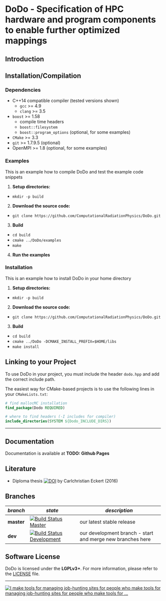 DoDo - Specification of HPC hardware and program components to enable further optimized mappings
================================================================================================

Introduction
------------


Installation/Compilation
------------------------

### Dependencies
 - C++14 compatible compiler (tested versions shown)
   - `gcc` >= 4.9
   - `clang` >= 3.5
 - `boost` >= 1.58
   - compile time headers
   - `boost::filesystem`
   - `boost::program_options` (optional, for some examples)
 - `CMake` >= 3.3
 - `git` >= 1.7.9.5 (optional)
 - OpenMPI >= 1.8 (optional, for some examples)

### Examples
This is an example how to compile DoDo and test the example code snippets

1. **Setup directories:**
 - `mkdir -p build`
2. **Download the source code:**
 -  `git clone https://github.com/ComputationalRadiationPhysics/DoDo.git`
3. **Build**
 - `cd build`
 - `cmake ../DoDo/examples`
 - `make`
4. **Run the examples**


### Installation
This is an example how to install DoDo in your home directory

1. **Setup directories:**
 - `mkdir -p build`
2. **Download the source code:**
 -  `git clone https://github.com/ComputationalRadiationPhysics/DoDo.git`
3. **Build**
 - `cd build`
 - `cmake ../DoDo -DCMAKE_INSTALL_PREFIX=$HOME/libs`
 - `make install`


Linking to your Project
-----------------------

To use DoDo in your project, you must include the header `dodo.hpp` and
add the correct include path.

The easiest way for CMake-based projects is to use the following lines in your `CMakeLists.txt`:
```cmake
# find mallocMC installation
find_package(Dodo REQUIRED)

# where to find headers (-I includes for compiler)
include_directories(SYSTEM ${Dodo_INCLUDE_DIRS})
```

************************************************************************

Documentation
-------------

Documentation is available at **TODO: Github Pages**


Literature
----------

- Diploma thesis [![DOI](https://zenodo.org/badge/doi/10.5281/zenodo.163329.svg)](http://dx.doi.org/10.5281/zenodo.163329) by Carlchristian Eckert (2016)


Branches
--------

| *branch*    | *state* | *description*           |
| ----------- | ------- | ----------------------- |
| **master**  | [![Build Status Master](https://travis-ci.org/ComputationalRadiationPhysics/DoDo.png?branch=master)](https://travis-ci.org/ComputationalRadiationPhysics/DoDo "master") | our latest stable release |
| **dev**     | [![Build Status Development](https://travis-ci.org/ComputationalRadiationPhysics/DoDo.png?branch=dev)](https://travis-ci.org/ComputationalRadiationPhysics/DoDo "dev") | our development branch - start and merge new branches here |


Software License
----------------

DoDo is licensed under the **LGPLv3+**.
For more information, please refer to the [LICENSE](utility/autoHeaderLicense.txt) file.

************************************************************************

[![I make tools for managing job-hunting sites for people who make tools for managing job-hunting sites for people who make tools for ...](http://imgs.xkcd.com/comics/tools.png "I make tools for managing job-hunting sites for people who make tools for managing job-hunting sites for people who make tools for ...")](http://xkcd.com/1629/)

